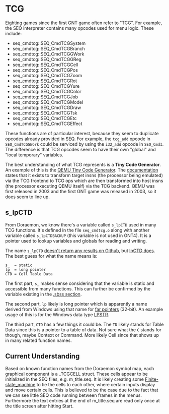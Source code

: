 # TCG

Eighting games since the first GNT game often refer to "TCG". For example, the SEQ interpreter contains many opcodes
used for menu logic. These include:

- seq_cmdtcg::SEQ_CmdTCGSystem
- seq_cmdtcg::SEQ_CmdTCGBranch
- seq_cmdtcg::SEQ_CmdTCGGWork
- seq_cmdtcg::SEQ_CmdTCGGReg
- seq_cmdtcg::SEQ_CmdTCGCell
- seq_cmdtcg::SEQ_CmdTCGPos
- seq_cmdtcg::SEQ_CmdTCGZoom
- seq_cmdtcg::SEQ_CmdTCGRot
- seq_cmdtcg::SEQ_CmdTCGYure
- seq_cmdtcg::SEQ_CmdTCGColor
- seq_cmdtcg::SEQ_CmdTCGJob
- seq_cmdtcg::SEQ_CmdTCGModel
- seq_cmdtcg::SEQ_CmdTCGDraw
- seq_cmdtcg::SEQ_CmdTCGTsk
- seq_cmdtcg::SEQ_CmdTCGEtc
- seq_cmdtcg::SEQ_CmdTCGEffect

These functions are of particular interest, because they seem to duplicate opcodes already provided in SEQ.
For example, the `tcg_add` opcode in `SEQ_CmdTCGGWork` could be serviced by using the `i32_add` opcode in
`SEQ_CmdI`. The difference is that TCG opcodes seem to have their own "global" and "local temporary" variables.

The best understanding of what TCG represents is a **Tiny Code Generator**. An example of this is the
[QEMU Tiny Code Generator](https://github.com/qemu/qemu/tree/master/tcg#readme). The
[documentation](https://wiki.qemu.org/Documentation/TCG) states that it exists to transform target insns
(the processor being emulated) via the TCG frontend to TCG ops which are then transformed into host insns
(the processor executing QEMU itself) via the TCG backend. QEMU was first released in 2003 and the first
GNT game was released in 2003, so it does seem to line up.

## s_lpCTD

From Doraemon, we know there's a variable called `s_lpCTD` used in many TCG functions. It's defined in the file `seq_cmdtcg.o` along
with another variable called `s_lpCTDBACKUP` (this variable is not used in GNT4). It is a pointer used to lookup variables and
globals for reading and writing.

The name `s_lpCTD` [doesn't return any results on Github](https://github.com/search?q=s_lpCTD), but [lpCTD does](https://github.com/search?q=lpCTD).
The best guess for what the name means is:

```
s_  = static
lp  = long pointer
CTD = Cell Table Data
```

The first part, `s_` makes sense considering that the variable is static and accessible from many functions. This can further be
confirmed by the variable existing in the [.sbss section](https://en.wikipedia.org/wiki/.bss).

The second part, `lp` likely is long pointer which is apparently a name derived from Windows using that name for
[far pointers](http://computer-programming-forum.com/81-vc/7c4e259370b0542a.htm) (32-bit). An example usage of this
is for the Windows data type [LPSTR](https://learn.microsoft.com/en-us/openspecs/windows_protocols/ms-dtyp/3f6cc0e2-1303-4088-a26b-fb9582f29197).

The third part, `CTD` has a few things it could be. The `TD` likely stands for Table Data since this is a pointer to a table of data.
Not sure what the `C` stands for though, maybe Context or Command. More likely Cell since that shows up in many related function names.

## Current Understanding

Based on known function names from the Doraemon symbol map, each graphical component is a _TCGCELL struct. These cells appear to be
initialized in the SEQ files, e.g. m_title.seq. It is likely creating some [Finite-state_machine](https://en.wikipedia.org/wiki/Finite-state_machine)
to tie the cells to each other, where certain inputs display and move certain cells. This is believed to be the case due to the fact that
we can see little SEQ code running between frames in the menus. Furthermore the text entries at the end of m_title.seq are read only
once at the title screen after hitting Start.
